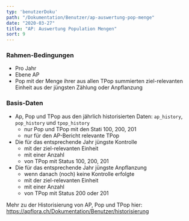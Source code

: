 ```yaml
---
typ: 'benutzerDoku'
path: "/Dokumentation/Benutzer/ap-auswertung-pop-menge"
date: "2020-03-27"
title: "AP: Auswertung Population Mengen"
sort: 9
---
```


### Rahmen-Bedingungen
- Pro Jahr
- Ebene AP
- Pop mit der Menge ihrer aus allen TPop summierten ziel-relevanten Einheit aus der jüngsten Zählung oder Anpflanzung

### Basis-Daten
- Ap, Pop und TPop aus den jährlich historisierten Daten: `ap_history`, `pop_history` und `tpop_history`
  - nur Pop und TPop mit den Stati 100, 200, 201
  - nur für den AP-Bericht relevante TPop
- Die für das entsprechende Jahr jüngste Kontrolle
  - mit der ziel-relevanten Einheit
  - mit einer Anzahl
  - von TPop mit Status 100, 200, 201
- Die für das entsprechende Jahr jüngste Anpflanzung
  - wenn danach (noch) keine Kontrolle erfolgte
  - mit der ziel-relevanten Einheit
  - mit einer Anzahl
  - von TPop mit Status 200 oder 201

Mehr zu der Historisierung von AP, Pop und TPop hier: https://apflora.ch/Dokumentation/Benutzer/historisierung
